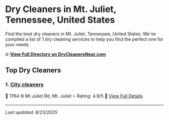 # Dry Cleaners in Mt. Juliet, Tennessee, United States

Find the best dry cleaners in Mt. Juliet, Tennessee, United States. We've compiled a list of 1 dry cleaning services to help you find the perfect one for your needs.

🌐 **[View Full Directory on DryCleanersNear.com](https://drycleanersnear.com/city/US/Tennessee/Mt.%20Juliet)**

## Top Dry Cleaners

### 1. [City cleaners](https://drycleanersnear.com/dryCleaner/6861efad6d1fa2e11f513a2f/city-cleaners)
📍 1764 N Mt Juliet Rd, Mt. Juliet
⭐ Rating: 4.9/5
🔗 [View Full Details](https://drycleanersnear.com/dryCleaner/6861efad6d1fa2e11f513a2f/city-cleaners)


---

*Last updated: 8/23/2025*

